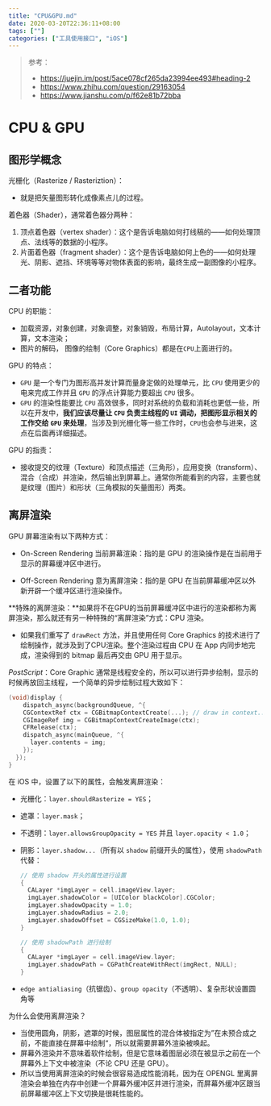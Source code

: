 ```yaml
---
title: "CPU&GPU.md"
date: 2020-03-20T22:36:11+08:00
tags: [""]
categories: ["工具使用接口", "iOS"]
---
```


> 参考：
>
> - https://juejin.im/post/5ace078cf265da23994ee493#heading-2
> - https://www.zhihu.com/question/29163054
> - https://www.jianshu.com/p/f62e81b72bba

# CPU & GPU

## 图形学概念

光栅化（Rasterize / Rasteriztion）：

- 就是把矢量图形转化成像素点儿的过程。

着色器（Shader），通常着色器分两种：

1. 顶点着色器（vertex shader）：这个是告诉电脑如何打线稿的——如何处理顶点、法线等的数据的小程序。
2. 片面着色器（fragment shader）：这个是告诉电脑如何上色的——如何处理光、阴影、遮挡、环境等等对物体表面的影响，最终生成一副图像的小程序。

## 二者功能

CPU 的职能：

- 加载资源，对象创建，对象调整，对象销毁，布局计算，Autolayout，文本计算，文本渲染；
- 图片的解码， 图像的绘制（Core Graphics）都是在`CPU`上面进行的。

GPU 的特点：

- `GPU` 是一个专门为图形高并发计算而量身定做的处理单元，比 `CPU` 使用更少的电来完成工作并且 `GPU` 的浮点计算能力要超出 `CPU` 很多。
- `GPU` 的渲染性能要比 `CPU` 高效很多，同时对系统的负载和消耗也更低一些，所以在开发中，**我们应该尽量让 `CPU` 负责主线程的 `UI` 调动，把图形显示相关的工作交给 `GPU` 来处理**，当涉及到光栅化等一些工作时，`CPU`也会参与进来，这点在后面再详细描述。

GPU 的指责：

- 接收提交的纹理（Texture）和顶点描述（三角形），应用变换（transform）、混合（合成）并渲染，然后输出到屏幕上。通常你所能看到的内容，主要也就是纹理（图片）和形状（三角模拟的矢量图形）两类。

## 离屏渲染

GPU 屏幕渲染有以下两种方式：

- On-Screen Rendering 当前屏幕渲染：指的是 GPU 的渲染操作是在当前用于显示的屏幕缓冲区中进行。

- Off-Screen Rendering 意为离屏渲染：指的是 GPU 在当前屏幕缓冲区以外新开辟一个缓冲区进行渲染操作。

**特殊的离屏渲染：**如果将不在GPU的当前屏幕缓冲区中进行的渲染都称为离屏渲染，那么就还有另一种特殊的“离屏渲染”方式：CPU 渲染。

- 如果我们重写了 `drawRect` 方法，并且使用任何 Core Graphics 的技术进行了绘制操作，就涉及到了CPU渲染。整个渲染过程由 CPU 在 App 内同步地完成，渲染得到的 bitmap 最后再交由 GPU 用于显示。

*PostScript*：Core Graphic 通常是线程安全的，所以可以进行异步绘制，显示的时候再放回主线程，一个简单的异步绘制过程大致如下：

```objective-c
(void)display {
	dispatch_async(backgroundQueue, ^{
    CGContextRef ctx = CGBitmapContextCreate(...); // draw in context... 
    CGImageRef img = CGBitmapContextCreateImage(ctx); 
    CFRelease(ctx); 
    dispatch_async(mainQueue, ^{
      layer.contents = img;
    });
  });
}
```

在 iOS 中，设置了以下的属性，会触发离屏渲染：

- 光栅化：`layer.shouldRasterize = YES`；

- 遮罩：`layer.mask`；

- 不透明：`layer.allowsGroupOpacity = YES` 并且 `layer.opacity < 1.0`；

- 阴影：`layer.shadow...`（所有以 `shadow` 前缀开头的属性），使用 `shadowPath` 代替：

  ```objective-c
  // 使用 shadow 开头的属性进行设置
  {
    CALayer *imgLayer = cell.imageView.layer;
    imgLayer.shadowColor = [UIColor blackColor].CGColor;
    imgLayer.shadowOpacity = 1.0;
    imgLayer.shadowRadius = 2.0;
    imgLayer.shadowOffset = CGSizeMake(1.0, 1.0);
  }
  
  // 使用 shadowPath 进行绘制
  {
    CALayer *imgLayer = cell.imageView.layer;
    imgLayer.shadowPath = CGPathCreateWithRect(imgRect, NULL);
  }
  ```

- `edge antialiasing`（抗锯齿）、`group opacity`（不透明）、复杂形状设置圆角等

为什么会使用离屏渲染？

- 当使用圆角，阴影，遮罩的时候，图层属性的混合体被指定为”在未预合成之前，不能直接在屏幕中绘制“，所以就需要屏幕外渲染被唤起。
- 屏幕外渲染并不意味着软件绘制，但是它意味着图层必须在被显示之前在一个屏幕外上下文中被渲染（不论 CPU 还是 GPU）。
- 所以当使用离屏渲染的时候会很容易造成性能消耗，因为在 OPENGL 里离屏渲染会单独在内存中创建一个屏幕外缓冲区并进行渲染，而屏幕外缓冲区跟当前屏幕缓冲区上下文切换是很耗性能的。
